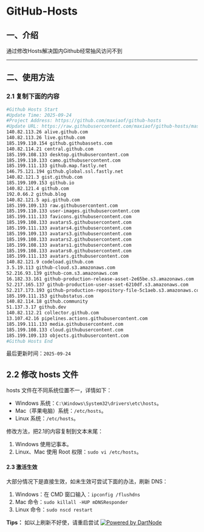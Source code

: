 # GitHub-Hosts

## 一、介绍
通过修改Hosts解决国内Github经常抽风访问不到

---

## 二、使用方法

### 2.1 复制下面的内容
```bash
#Github Hosts Start
#Update Time: 2025-09-24
#Project Address: https://github.com/maxiaof/github-hosts
#Update URL: https://raw.githubusercontent.com/maxiaof/github-hosts/master/hosts
140.82.113.26 alive.github.com
140.82.113.26 live.github.com
185.199.110.154 github.githubassets.com
140.82.114.21 central.github.com
185.199.108.133 desktop.githubusercontent.com
185.199.110.133 camo.githubusercontent.com
185.199.111.133 github.map.fastly.net
146.75.121.194 github.global.ssl.fastly.net
140.82.121.3 gist.github.com
185.199.109.153 github.io
140.82.121.4 github.com
192.0.66.2 github.blog
140.82.121.5 api.github.com
185.199.109.133 raw.githubusercontent.com
185.199.110.133 user-images.githubusercontent.com
185.199.111.133 favicons.githubusercontent.com
185.199.108.133 avatars5.githubusercontent.com
185.199.111.133 avatars4.githubusercontent.com
185.199.109.133 avatars3.githubusercontent.com
185.199.108.133 avatars2.githubusercontent.com
185.199.108.133 avatars1.githubusercontent.com
185.199.108.133 avatars0.githubusercontent.com
185.199.111.133 avatars.githubusercontent.com
140.82.121.9 codeload.github.com
3.5.19.113 github-cloud.s3.amazonaws.com
52.216.93.139 github-com.s3.amazonaws.com
16.182.33.161 github-production-release-asset-2e65be.s3.amazonaws.com
52.217.165.137 github-production-user-asset-6210df.s3.amazonaws.com
52.217.173.193 github-production-repository-file-5c1aeb.s3.amazonaws.com
185.199.111.153 githubstatus.com
140.82.114.18 github.community
51.137.3.17 github.dev
140.82.112.21 collector.github.com
13.107.42.16 pipelines.actions.githubusercontent.com
185.199.111.133 media.githubusercontent.com
185.199.108.133 cloud.githubusercontent.com
185.199.109.133 objects.githubusercontent.com
#Github Hosts End

```
最后更新时间：`2025-09-24`

## 2.2 修改 hosts 文件
hosts 文件在不同系统位置不一，详情如下：
- Windows 系统：`C:\Windows\System32\drivers\etc\hosts`。
- Mac（苹果电脑）系统：`/etc/hosts`。
- Linux 系统：`/etc/hosts`。

修改方法，把2.1的内容复制到文本末尾：

1. Windows 使用记事本。
2. Linux、Mac 使用 Root 权限：`sudo vi /etc/hosts`。

#### 2.3 激活生效
大部分情况下是直接生效，如未生效可尝试下面的办法，刷新 DNS：

1. Windows：在 CMD 窗口输入：`ipconfig /flushdns`
2. Mac 命令：`sudo killall -HUP mDNSResponder`
3. Linux 命令：`sudo nscd restart`

**Tips：** 如以上刷新不好使，请重启尝试
[![Powered by DartNode](https://dartnode.com/branding/DN-Open-Source-sm.png)](https://dartnode.com "Powered by DartNode - Free VPS for Open Source")

